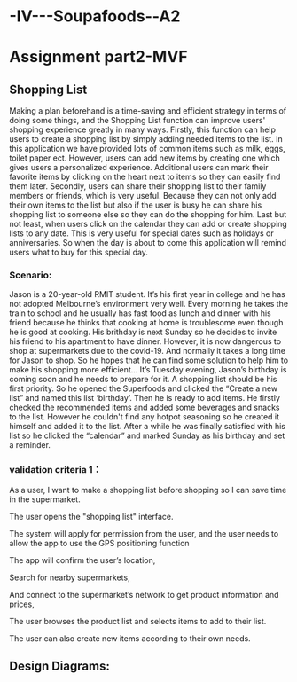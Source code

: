 # -IV---Soupafoods--A2
<h1>Assignment part2-MVF</h1>

<h2>Shopping List</h2>

<p>Making a plan beforehand is a time-saving and efficient strategy in terms of doing some things, and the Shopping List function can improve users' shopping experience greatly in many ways.
Firstly, this function can help users to create a shopping list by simply adding needed items to the list. In this application we have provided lots of common items such as milk, eggs, toilet paper ect. However, users can add new items by creating one which gives users a personalized experience. Additional users can mark their favorite items by clicking on the heart next to items so they can easily find them later. Secondly, users can share their shopping list to their family members or friends, which is very useful. Because they can not only add their own items to the list but also if the user is busy he can share his shopping list to someone else so they can do the shopping for him. Last but not least, when users click on the calendar they can add or create shopping lists to any date. This is very useful for special dates such as holidays or anniversaries. So when the day is about to come this application will remind users what to buy for this special day.</p>

<h3>Scenario:</h3>
<p>Jason is a 20-year-old RMIT student. It’s his first year in college and he has not adopted Melbourne’s environment very well. Every morning he takes the train to school and he usually has fast food as lunch and dinner with his friend because he thinks that cooking at home is troublesome even though he is good at cooking. His brithday is next Sunday so he decides to invite his friend to his apartment to have dinner. However, it is now dangerous to shop at supermarkets due to the covid-19. And normally it takes a long time for Jason to shop. So he hopes that he can find some solution to help him to make his shopping more efficient... 
It’s Tuesday evening, Jason’s birthday is coming soon and he needs to prepare for it. A shopping list should be his first priority. So he opened the Superfoods and clicked the “Create a new list”  and named this list ‘birthday’. Then he is ready to add items. He firstly checked the recommended items and added some beverages and snacks to the list. However he couldn't find any hotpot seasoning so he created it himself and added it to the list. After a while he was finally satisfied with his list so he clicked the “calendar” and marked Sunday as his birthday and set a reminder.</p>

<h3>validation criteria 1：</h3>
 
<p>As a user, I want to make a shopping list before shopping so I can save time in the supermarket.</p>
<p>The user opens the "shopping list" interface.</p>
<p>The system will apply for permission from the user, and the user needs to allow the app to use the GPS positioning function</p>
<p>The app will confirm the user’s location,</p>
<p>Search for nearby supermarkets,</p>
<p>And connect to the supermarket’s network to get product information and prices,</p>
<p>The user browses the product list and selects items to add to their list.</p>
<p>The user can also create new items according to their own needs.</p>

<h2>Design Diagrams:<h2>




